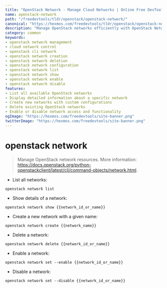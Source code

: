 ```yaml
---
title: "OpenStack Network - Manage Cloud Networks | Online Free DevTools by Hexmos"
name: openstack-network
path: "/freedevtools/tldr/openstack/openstack-network/"
canonical: "https://hexmos.com/freedevtools/tldr/openstack/openstack-network/"
description: "Manage OpenStack networks efficiently with OpenStack Network tool. Create, delete, enable, and disable cloud networks effortlessly. Free online tool, no registration required."
category: common
keywords:
- openstack network management
- cloud network control
- openstack cli network
- openstack network creation
- openstack network deletion
- openstack network configuration
- openstack network list
- openstack network show
- openstack network enable
- openstack network disable
features:
- List all available OpenStack networks
- Display detailed information about a specific network
- Create new networks with custom configurations
- Delete existing OpenStack networks
- Enable or disable network access and functionality
ogImage: "https://hexmos.com/freedevtools/site-banner.png"
twitterImage: "https://hexmos.com/freedevtools/site-banner.png"
---
```


# openstack network

> Manage OpenStack network resources.
> More information: <https://docs.openstack.org/python-openstackclient/latest/cli/command-objects/network.html>.

- List all networks:

`openstack network list`

- Show details of a network:

`openstack network show {{network_id_or_name}}`

- Create a new network with a given name:

`openstack network create {{network_name}}`

- Delete a network:

`openstack network delete {{network_id_or_name}}`

- Enable a network:

`openstack network set --enable {{network_id_or_name}}`

- Disable a network:

`openstack network set --disable {{network_id_or_name}}`

